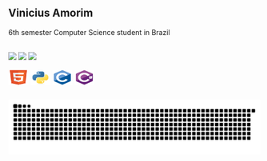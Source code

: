 ## Vinicius Amorim
6th semester Computer Science student in Brazil

<!-- <div>
  <a href="https://github.com/viniam">
  <img height="150em" src="https://github-readme-stats.vercel.app/api?username=viniam&show_icons=true&theme=dark&include_all_commits=true&count_private=true"/>
  <img height="150em" src="https://github-readme-stats.vercel.app/api/top-langs/?username=viniam&layout=compact&langs_count=7&theme=dark"/>
</div> -->

<div><br>
    <a href="https://www.linkedin.com/in/vinicius-amorim/" target="_blank"><img src="https://img.shields.io/badge/-LinkedIn-%230077B5?style=for-the-badge&logo=linkedin&logoColor=white" target="_blank"></a>
    <a href = "mailto:vamorim.dev@gmail.com"><img src="https://img.shields.io/badge/-Gmail-%23333?style=for-the-badge&logo=gmail&logoColor=white" target="_blank"></a>
    <a href="https://www.youtube.com/user/" target="_blank"><img src="https://img.shields.io/badge/YouTube-FF0000?style=for-the-badge&logo=youtube&logoColor=white" target="_blank"></a>
    <div style="display: inline_block"><br>
    <img align="center" alt="viniam-HTML" height="30" width="40" src="https://raw.githubusercontent.com/devicons/devicon/master/icons/html5/html5-original.svg">
    <img align="center" alt="viniam-Python" height="30" width="40" src="https://raw.githubusercontent.com/devicons/devicon/master/icons/python/python-original.svg">
    <img align="center" alt="viniam-C" height="30" width="40" src="https://raw.githubusercontent.com/devicons/devicon/master/icons/c/c-original.svg"> 
    <img align="center" alt="viniam-Csharp" height="30" width="40" src="https://raw.githubusercontent.com/devicons/devicon/master/icons/csharp/csharp-original.svg"> 
    </div>
</div>
  
##
  
<div> 
  
  ![Snake animation](https://github.com/viniam/viniam/blob/output/github-contribution-grid-snake.svg)
  
</div>
 

 
